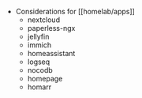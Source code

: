 - Considerations for [[homelab/apps]]
	- nextcloud
	- paperless-ngx
	- jellyfin
	- immich
	- homeassistant
	- logseq
	- nocodb
	- homepage
	- homarr